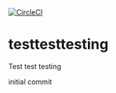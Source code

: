 [![CircleCI](https://circleci.com/gh/ctownshend/testtesttesting.svg?style=shield)](https://circleci.com/gh/ctownshend/testtesttesting)

# testtesttesting
Test test testing

initial commit

